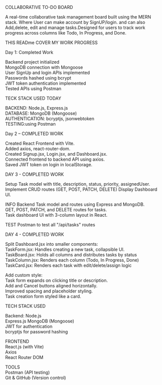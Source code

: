 COLLABORATIVE TO-DO BOARD

A real-time collaborative task management board built   using the MERN stack. Where User can make account by   SignUP/login. and can also  Add,delete, edit and manage   tasks.Designed for users to track work progress across   columns like Todo, In Progress, and Done.  


THIS READme COVER MY WORK PROGRESS

 Day 1: Completed Work

  Backend project initialized   
  MongoDB connection with Mongoose  
  User SignUp and login APIs implemented  
  Passwords hashed using bcrypt  
  JWT token authentication implemented  
  Tested APIs using Postman  

  TECK STACK USED TODAY

 BACKEND: Node.js, Express.js  
 DATABASE: MongoDB (Mongoose)  
 AUTHENTICATION: bcryptjs, jsonwebtoken  
 TESTING:using Postman  


 Day 2 – COMPLETED WORK

 Created React Frontend with Vite.  
 Added axios, react-router-dom.  
 Created Signup.jsx, Login.jsx, and Dashboard.jsx.  
 Connected frontend to backend API using axios.  
 Saved JWT token on login in localStorage.  


 DAY 3 - COMPLETED WORK

 Setup Task model with title, description, status, priority, assignedUser.  
 Implement CRUD routes (GET, POST, PATCH, DELETE)
 Display Dashboard UI.  

 INFO
 Backend Task model and routes using Express and MongoDB.  
 GET, POST, PATCH, and DELETE routes for tasks.  
 Task dashboard UI with 3-column layout in React.  


 TEST
 Postman to test all "/api/tasks" routes

DAY 4 - COMPLETED WORK
 

Split Dashboard.jsx into smaller components:  
TaskForm.jsx: Handles creating a new task, collapsible UI.   
TaskBoard.jsx: Holds all columns and distributes tasks by status  
TaskColumn.jsx: Renders each column (Todo, In Progress, Done)  
TaskCard.jsx: Renders each task with edit/delete/assign logic  

 Add custom style:  
Task form expands on clicking title or description.  
Add and Cancel buttons aligned horizontally.  
Improved spacing and placeholder styling.  
Task creation form styled like a card.  


TECH STACK USED

Backend:
        Node.js  
        Express.js MongoDB (Mongoose)  
        JWT for authentication  
        bcryptjs for password hashing  

FRONTEND       
         React.js (with Vite)  
         Axios  
         React Router DOM  

TOOLS  
         Postman (API testing)  
         Git & GitHub (Version control)  


